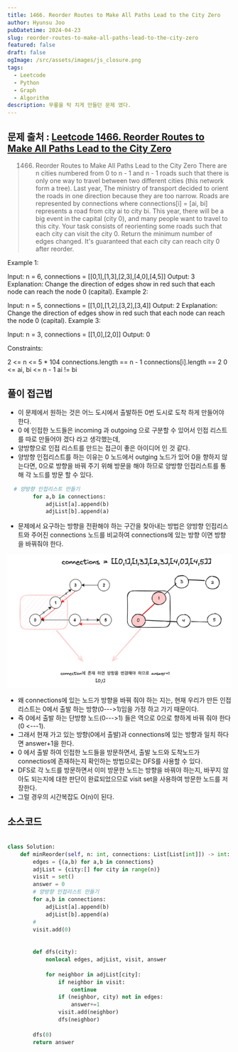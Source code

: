 ```yaml
---
title: 1466. Reorder Routes to Make All Paths Lead to the City Zero
author: Hyunsu Joo
pubDatetime: 2024-04-23
slug: reorder-routes-to-make-all-paths-lead-to-the-city-zero
featured: false
draft: false
ogImage: /src/assets/images/js_closure.png
tags:
  - Leetcode
  - Python
  - Graph
  - Algorithm
description: 무릎을 탁 치게 만들던 문제 였다.
---
```


## 문제 출처 : [Leetcode 1466. Reorder Routes to Make All Paths Lead to the City Zero](https://leetcode.com/problems/reorder-routes-to-make-all-paths-lead-to-the-city-zero/description/)

> 1466. Reorder Routes to Make All Paths Lead to the City Zero
>       There are n cities numbered from 0 to n - 1 and n - 1 roads such that there is only one way to travel between two different cities (this network form a tree). Last year, The ministry of transport decided to orient the roads in one direction because they are too narrow.
>       Roads are represented by connections where connections[i] = [ai, bi] represents a road from city ai to city bi.
>       This year, there will be a big event in the capital (city 0), and many people want to travel to this city.
>       Your task consists of reorienting some roads such that each city can visit the city 0. Return the minimum number of edges changed.
>       It's guaranteed that each city can reach city 0 after reorder.

Example 1:

Input: n = 6, connections = [[0,1],[1,3],[2,3],[4,0],[4,5]]
Output: 3
Explanation: Change the direction of edges show in red such that each node can reach the node 0 (capital).
Example 2:

Input: n = 5, connections = [[1,0],[1,2],[3,2],[3,4]]
Output: 2
Explanation: Change the direction of edges show in red such that each node can reach the node 0 (capital).
Example 3:

Input: n = 3, connections = [[1,0],[2,0]]
Output: 0

Constraints:

2 <= n <= 5 \* 104
connections.length == n - 1
connections[i].length == 2
0 <= ai, bi <= n - 1
ai != bi

## 풀이 접근법

- 이 문제에서 원하는 것은 어느 도시에서 출발하든 0번 도시로 도착 하게 만들어야 한다.
- 0 에 인접한 노드들은 incoming 과 outgoing 으로 구분할 수 있어서 인접 리스트를 따로 만들어야 겠다 라고 생각했는데,
- 양방향으로 인접 리스트를 만드는 접근이 좋은 아이디어 인 것 같다.
- 양방향 인접리스트를 하는 이유는 0 노드에서 outging 노드가 있어 0을 향하지 않는다면, 0으로 방향을 바꿔 주기 위해 방문을 해야 하므로 양방향 인접리스트를 통해 각 노드를 방문 할 수 있다.

```python
  # 양방향 인접리스트 만들기
        for a,b in connections:
            adjList[a].append(b)
            adjList[b].append(a)

```

- 문제에서 요구하는 방향을 전환해야 하는 구간을 찾아내는 방법은 양방향 인접리스트와 주어진 connections 노드를 비교하여 connections에 있는 방향 이면 방향을 바꿔줘야 한다.

![Reorder-Routes](../images/leetcode_1466.png)

- 왜 connections에 있는 노드가 방향을 바꿔 줘야 하는 지는, 현재 우리가 만든 인접 리스트는 0에서 출발 하는 방향(0--->1)임을 가정 하고 가기 때문이다.
- 즉 0에서 출발 하는 단방향 노드(0--->1) 들은 역으로 0으로 향하게 바꿔 줘야 한다(0 <---1).
- 그래서 현재 가고 있는 방향(0에서 출발)과 connections에 있는 방향과 일치 하다면 answer+1을 한다.
- 0 에서 출발 하여 인접한 노드들을 방문하면서, 출발 노드와 도착노드가 connectios에 존재하는지 확인하는 방법으로는 DFS를 사용할 수 있다.
- DFS로 각 노드를 방문하면서 이미 방문한 노드는 방향을 바꿔야 하는지, 바꾸지 않아도 되는지에 대한 판단이 완료되었으므로 visit set을 사용하여 방문한 노드를 저장한다.
- 그럴 경우의 시간복잡도 O(n)이 된다.

## 소스코드

```python

class Solution:
    def minReorder(self, n: int, connections: List[List[int]]) -> int:
        edges = {(a,b) for a,b in connections}
        adjList = {city:[] for city in range(n)}
        visit = set()
        answer = 0
        # 양방향 인접리스트 만들기
        for a,b in connections:
            adjList[a].append(b)
            adjList[b].append(a)
        #
        visit.add(0)


        def dfs(city):
            nonlocal edges, adjList, visit, answer

            for neighbor in adjList[city]:
                if neighbor in visit:
                    continue
                if (neighbor, city) not in edges:
                    answer+=1
                visit.add(neighbor)
                dfs(neighbor)

        dfs(0)
        return answer

```
